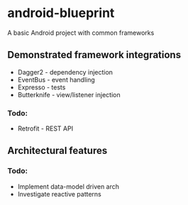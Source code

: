 # android-blueprint
A basic Android project with common frameworks

## Demonstrated framework integrations

* Dagger2 - dependency injection
* EventBus - event handling
* Expresso - tests
* Butterknife - view/listener injection

### Todo:
* Retrofit - REST API

## Architectural features

### Todo:
* Implement data-model driven arch
* Investigate reactive patterns
